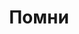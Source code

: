 ---
layout: main
title: "Помни"
external_url: https://daily.afisha.ru/news/6884-delfin-vypustil-klip-na-trek-pomni/?utm_source=fb&utm_medium=socialsharing&utm_campaign=delfin-vypustil-klip-na-trek-pomni
published: false
comments: false
---